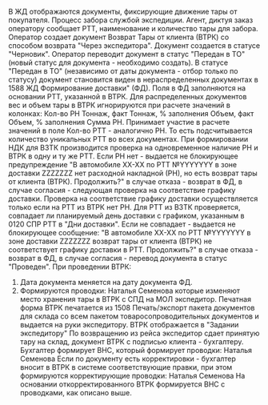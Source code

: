 В ЖД отображаются документы, фиксирующие движение тары от покупателя.
Процесс забора службой экспедиции.
Агент, диктуя заказ оператору сообщает РТТ, наименование и количество тары для забора.
Оператор создает документ Возврат Тары от клиента (ВТРК) со способом возврата "Через экспедитора".
Документ создается в статусе "Черновик".
Оператор переводит документ в статус "Передан в ТО" (новый статус для документа - необходимо создать).
В статусе "Передан в ТО" (независимо от даты документа - отбор только по статусу) документ становится виден в нераспределенных документах в 1588 ЖД Формирование доставки" (ФД).
Поля в ФД заполняются на основании РТТ, указанной в ВТРК.
Для распределенных документов вес и объем тары в ВТРК игнорируются при расчете значений в колонках:
Кол-во РН
Тоннаж, факт
Тоннаж, % заполнения
Объем, факт
Объем, % заполнения
Сумма РН.
Принимает участие в расчете значений в поле Кол-во РТТ - аналогично РН. То есть подсчитывается количество уникальных РТТ во всех документах.
При формировании НДК для ВЗТК производится проверка на одновременное наличие РН и ВТРК в одну и ту же РТТ. Если РН нет - выдается не блокирующее предупреждение "В автомобиле ХХ-ХХ по РТТ №YYYYYYY в зоне доставки ZZZZZZZ нет расходной накладной (РН), но есть возврат тары от клиента (ВТРК). Продолжить?" в случае отказа - возврат в ФД, в случае согласия - следующая проверка на соответствие графику доставки.
Проверка на соответствие графику доставки осуществляется только если на РТТ из ВТРК нет РН.
Для РТТ из ВЗТК проверяется, совпадает ли планируемый день доставки с графиком, указанным в 0120 СПР РТТ в "Дни доставки". Если не совпадает - выдается не блокирующее сообщение: "В автомобиле ХХ-ХХ по РТТ №YYYYYYY в зоне доставки ZZZZZZZ возврат тары от клиента (ВТРК) не соответствует графику доставки в РТТ. Продолжить?" в случае отказа - возврат в ФД, в случае согласия - перевод документа в статус "Проведен".
При проведении ВТРК:
1. Дата документа меняется на дату документа ФД.
2. Формируются проводки:
Наталья Семенова
которые изменяют место хранения тары в ВТРК с СПД на МОЛ экспедитор.
Печатная форма ВТРК печатается из 1508 Печать/экспорт пакета документов для склада со всем пакетом товаросопроводительных документов и выдается на руки экспедитору.
ВТРК отображается в "Задании экспедитору"
По возвращению из рейса экспедитор сдает принятую тару на склад, документ ВТРК с подписью клиента - бухгалтеру.
Бухгалтер формирует ВНС, который формирует проводки:
Наталья Семенова
Если по документу есть корректировки - бухгалтер вносит в ВТРК в системе соответствующие правки, при этом формируются корректирующие проводки:
Наталья Семенова
На основании откорректированного ВТРК формируется ВНС с проводками, как описано выше.
